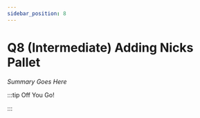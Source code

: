 ```yaml
---
sidebar_position: 8
---
```


# Q8 (Intermediate) Adding Nicks Pallet

_Summary Goes Here_

:::tip Off You Go!

<QuestButton text="Happy Questing" link='' />

:::

